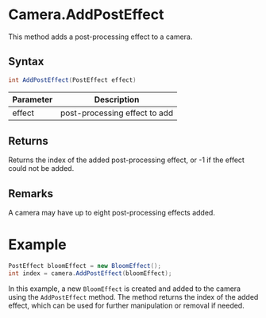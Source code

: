 # Camera.AddPostEffect

This method adds a post-processing effect to a camera.

## Syntax

```csharp
int AddPostEffect(PostEffect effect)
```

| Parameter | Description |
|---|---|
| effect | post-processing effect to add |

## Returns

Returns the index of the added post-processing effect, or -1 if the effect could not be added.

## Remarks

A camera may have up to eight post-processing effects added.

# Example

```csharp
PostEffect bloomEffect = new BloomEffect();
int index = camera.AddPostEffect(bloomEffect);
```

In this example, a new `BloomEffect` is created and added to the camera using the `AddPostEffect` method. The method returns the index of the added effect, which can be used for further manipulation or removal if needed.
